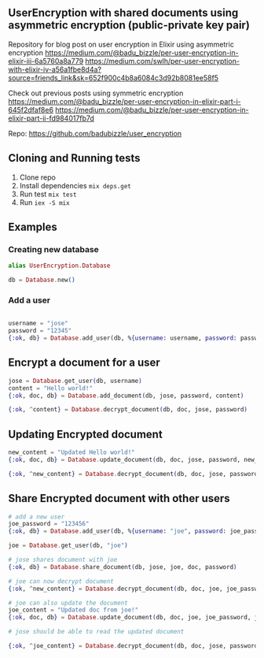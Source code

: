 ## UserEncryption with shared documents using asymmetric encryption (public-private key pair)

Repository for blog post on user encryption in Elixir using asymmetric encryption
https://medium.com/@badu_bizzle/per-user-encryption-in-elixir-iii-6a5760a8a779
https://medium.com/swlh/per-user-encryption-with-elixir-iv-a56a1fbe8d4a?source=friends_link&sk=652f900c4b8a6084c3d92b8081ee58f5


Check out previous posts using symmetric encryption
https://medium.com/@badu_bizzle/per-user-encryption-in-elixir-part-i-645f2dfaf8e6
https://medium.com/@badu_bizzle/per-user-encryption-in-elixir-part-ii-fd984017fb7d

Repo: https://github.com/badubizzle/user_encryption

## Cloning and Running tests

1. Clone repo
2. Install dependencies `mix deps.get`
3. Run test `mix test`
4. Run `iex -S mix`

## Examples

### Creating new database

```elixir
alias UserEncryption.Database

db = Database.new()
```

### Add a user

```elixir

username = "jose"
password = "12345"
{:ok, db} = Database.add_user(db, %{username: username, password: password})
```

## Encrypt a document for a user

```elixir
jose = Database.get_user(db, username)
content = "Hello world!"
{:ok, doc, db} = Database.add_document(db, jose, password, content)

{:ok, ^content} = Database.decrypt_document(db, doc, jose, password)

```

## Updating Encrypted document

```elixir
new_content = "Updated Hello world!"
{:ok, doc, db} = Database.update_document(db, doc, jose, password, new_content)

{:ok, ^new_content} = Database.decrypt_document(db, doc, jose, password)

```

## Share Encrypted document with other users

```elixir
# add a new user
joe_password = "123456"
{:ok, db} = Database.add_user(db, %{username: "joe", password: joe_password})

joe = Database.get_user(db, "joe")

# jose shares document with joe
{:ok, db} = Database.share_document(db, jose, joe, doc, password)

# joe can now decrypt document
{:ok, ^new_content} = Database.decrypt_document(db, doc, joe, joe_password)

# joe can also update the document
joe_content = "Updated doc from joe!"
{:ok, doc, db} = Database.update_document(db, doc, joe, joe_password, joe_content)

# jose should be able to read the updated document

{:ok, ^joe_content} = Database.decrypt_document(db, doc, jose, password)
```
